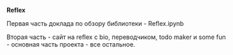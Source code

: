 **Reflex**

Первая часть доклада по обзору библиотеки - Reflex.ipynb

Вторая часть - сайт на reflex с bio, переводчиком, todo maker и some fun - основная часть проекта - все остальное. 
